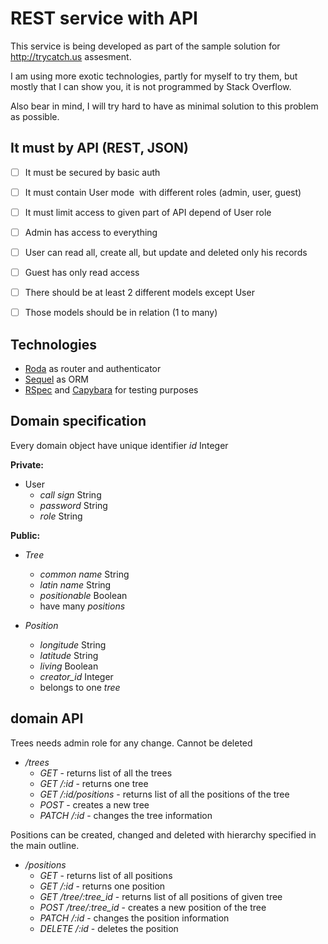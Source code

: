 # REST service with API

This service is being developed as part of the sample solution for
http://trycatch.us assesment.

I am using more exotic technologies, partly for myself to try them, but
mostly that I can show you, it is not programmed by Stack Overflow.

Also bear in mind, I will try hard to have as minimal solution to this problem
as possible.

## It must by API (REST, JSON)

- [ ] It must be secured by basic auth
- [ ] It must contain User mode ­ with different roles (admin, user, guest)
- [ ] It must limit access to given part of API depend of User role
- [ ] Admin has access to everything
- [ ] User can read all, create all, but update and deleted only his records
- [ ] Guest has only read access
- [ ] There should be at least 2 different models except User
- [ ] Those models should be in relation (1 to many)


## Technologies

- [Roda](http://roda.jeremyevans.net) as router and authenticator
- [Sequel](http://sequel.jeremyevans.net) as ORM
- [RSpec](http://rspec.info) and [Capybara](http://jnicklas.github.io/capybara/) for testing purposes

## Domain specification

Every domain object have unique identifier *id* Integer

**Private:**

- User
  - *call sign* String
  - *password* String
  - *role* String

**Public:**

- *Tree*
  - *common name* String
  - *latin name* String
  - *positionable* Boolean
  - have many *positions*

- *Position*
  - *longitude* String
  - *latitude* String
  - *living* Boolean
  - *creator_id* Integer
  - belongs to one *tree*


## domain API

Trees needs admin role for any change. Cannot be deleted
- */trees*
  - *GET* - returns list of all the trees
  - *GET /:id* - returns one tree
  - *GET /:id/positions* - returns list of all the positions of the tree
  - *POST* - creates a new tree
  - *PATCH /:id* - changes the tree information

Positions can be created, changed and deleted with hierarchy specified in the
main outline.
- */positions*
  - *GET* - returns list of all positions
  - *GET /:id* - returns one position
  - *GET /tree/:tree_id* - returns list of all positions of given tree
  - *POST /tree/:tree_id* - creates a new position of the tree
  - *PATCH /:id* - changes the position information
  - *DELETE /:id* - deletes the position
